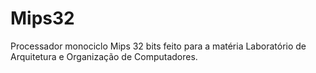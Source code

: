 # Mips32
Processador monociclo Mips 32 bits feito para a matéria Laboratório de Arquitetura e Organização de Computadores.
